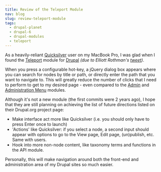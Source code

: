 ```yaml
---
title: Review of the Teleport Module
nav: blog
slug: review-teleport-module
tags:
  - drupal-planet
  - drupal-6
  - drupal-modules
  - teleport
---
```

As a heavily-reliant [Quicksilver](http://en.wikipedia.org/wiki/Quicksilver_%28software%29) user on my MacBook Pro, I was glad when I found the [Teleport](http://drupal.org/project/teleport) module for [Drupal](http://drupal.org) *(due to Elliott Rothman's [tweet](http://twitter.com/elliotttt/status/18044234238))*.

When you press a configurable hot-key, a jQuery dialog box appears where you can search for nodes by title or path, or directly enter the path that you want to navigate to. This will greatly reduce the number of clicks that I need to perform to get to my desired page - even compared to the [Admin](http://drupal.org/project/admin) and [Administration Menu](http://drupal.org/project/admin_menu) modules.

Although it's not a new module (the first commits were 2 years ago), I hope that they are still planning on achieving the list of future directions listed on their Drupal.org project page:

* Make interface act more like Quicksilver (i.e. you should only have to press Enter once to launch)
* 'Actions' like Quicksilver: if you select a node, a second input should appear with options to go to the View page, Edit page, (un)publish, etc. Same with users.
* Hook into more non-node content, like taxonomy terms and functions in the API module.

Personally, this will make navigation around both the front-end and administration area of my Drupal sites so much easier.